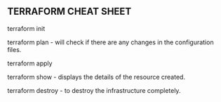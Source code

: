 TERRAFORM CHEAT SHEET
---------------------

terraform init

terraform plan - will check if there are any changes in the configuration files.

terraform apply

terraform show - displays the details of the resource created.

terraform destroy - to destroy the infrastructure completely.